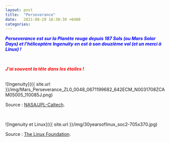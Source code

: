 ```yaml
---
layout: post
title:  "Perseverance"
date:   2021-08-29 18:30:30 +0400
categories: 
---
```

<span style="color: blue">***Perseverance est sur la Planète rouge depuis 187 Sols (ou Mars Solar Days) et l'hélicoptère Ingenuity en est à son douzième vol (et un merci à Linux) !***</span>

<br>

<span style="color: red">***J'ai souvent la tête dans les étoiles !***</span>

<br>
![Ingenuity]({{ site.url }}/img/Mars_Perseverance_ZL0_0048_0671199682_642ECM_N0031708ZCAM05005_110085J.png)

Source : <a href="https://mars.nasa.gov/mars2020/" target="_blank">NASA/JPL-Caltech</a>.

<br>

![Ingenuity et Linux]({{ site.url }}/img/30yearsoflinux_soc2-705x370.jpg)


Source : <a href="https://linuxfoundation.org/" target="_blank">The Linux Foundation</a>.
